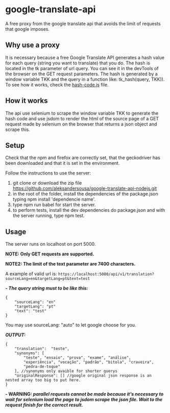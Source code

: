 # google-translate-api

A free proxy from the google translate api that avoids the limit of requests that google imposes.

## Why use a proxy

It is necessary because a free Google Translate API generates a hash value for each query (string you want to translate) that you do.
The hash is located
in the tk parameter of url query. You can see it in the devTools of the browser on the GET request parameters.
The hash is generated by a window variable TKK and the query in a function like: tk_hash(query, TKK)). To see how it works, check the [hash-code.js](https://github.com/aleksandersousa/google-translate-api-nodejs/blob/master/src/util/tk-hash.js) file.

## How it works

The api use selenium to scrape the window variable TKK to generate the hash code and use jsdom to render the html of the source page of a GET request  made by selenium on the browser that returns a json object and scrape this.

## Setup

Check that the npm and firefox are correctly set, that the geckodriver has been downloaded and that it is set in the environment.

Follow the instructions to use the server:

  1. git clone or download the zip file <https://github.com/aleksandersousa/google-translate-api-nodejs.git>
  2. in the root of the folder, install the dependencies of the package.json typing npm install 'dependencie name'.
  3. type npm run babel for start the server.
  4. to perform tests, install the dev dependencies do package.json and with the server running, type npm test.

## Usage

The server runs on localhost on port 5000.

**NOTE: Only GET requests are supported.**

**NOTE2: The limit of the text parameter are 7400 characters.**

A example of valid url is: ```https://localhost:5000/api/v1/translation?sourceLang=en&targetLang=pt&text=test```

**_- The query string must to be like this:_**

    {
        "sourceLang": "en"
        "targetLang": "pt"
        "text": "test"
    }

 You may use sourceLang: "auto" to let google choose for you.

**_OUTPUT:_**

    {
        "translation":  "teste",
        "synonyms": [
            "teste", "ensaio", "prova", "exame", "análise",
            "experiência", "vocação", "padrão", "bitola", "craveira",
            "pedra-de-toque"
        ], //synonyms only avaible for shorter querys
        "originalResponse": [] //google original json response is an nested array too big to put here.
    }

**- WARNING: _parallel requests cannot be made because it's necessary to wait for selenium load the page to jsdom scrape the json file. Wait to the request finish for the correct result._**
